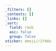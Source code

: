 ```yaml
---
_filters: []
_contexts: []
_links: []
_sort:
  field: rank
  asc: false
  group: false
sticker: emoji//1f4da
---
```


